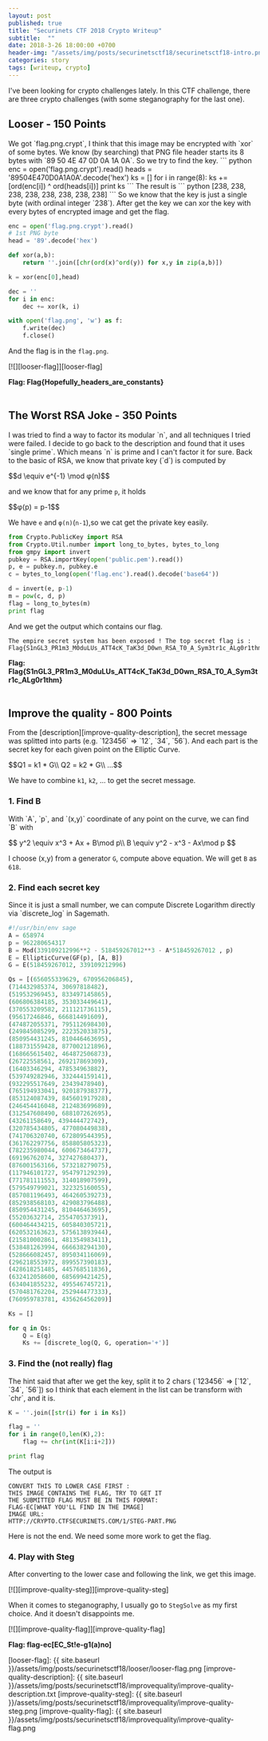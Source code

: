 ```yaml
---
layout: post
published: true
title: "Securinets CTF 2018 Crypto Writeup"
subtitle:  ""
date: 2018-3-26 18:00:00 +0700
header-img: "/assets/img/posts/securinetsctf18/securinetsctf18-intro.png"
categories: story
tags: [writeup, crypto]
---
```


I've been looking for crypto challenges lately. In this CTF challenge, there are three crypto challenges (with some steganography for the last one).

<h2>Looser - 150 Points</h2>
We got `flag.png.crypt`, I think that this image may be encrypted with `xor` of some bytes. We know (by searching) that PNG file header starts its 8 bytes with `89 50 4E 47 0D 0A 1A 0A`.
So we try to find the key.
``` python
enc = open('flag.png.crypt').read()
heads = '89504E470D0A1A0A'.decode('hex')
ks = []
for i in range(8):
    ks += [ord(enc[i]) ^ ord(heads[i])]
print ks
```
The result is 
``` python
[238, 238, 238, 238, 238, 238, 238, 238]
```
So we know that the key is just a single byte (with ordinal integer `238`). After get the key we can xor the key with every bytes of encrypted image and get the flag.

``` python
enc = open('flag.png.crypt').read()
# 1st PNG byte
head = '89'.decode('hex')

def xor(a,b):
    return ''.join([chr(ord(x)^ord(y)) for x,y in zip(a,b)])

k = xor(enc[0],head)

dec = ''
for i in enc:
    dec += xor(k, i)

with open('flag.png', 'w') as f:
    f.write(dec)
    f.close()
```
And the flag is in the `flag.png`.

[![][looser-flag]][looser-flag]

<strong>Flag: Flag{Hopefully_headers_are_constants} </strong>
<br>
<br>
<h2> The Worst RSA Joke - 350 Points </h2>
I was tried to find a way to factor its modular `n`, and all techniques I tried were failed. I decide to go back to the description and found that it uses `single prime`. Which means `n` is prime and I can't factor it for sure. Back to the basic of RSA, we know that private key (`d`) is computed by 

<p>$$d \equiv e^{-1} \mod φ(n)$$</p>

and we know that for any prime `p`, it holds

<p>$$φ(p) = p-1$$</p>

We have `e` and `φ(n)`(`n-1`),so we cat get the private key easily.

``` python
from Crypto.PublicKey import RSA
from Crypto.Util.number import long_to_bytes, bytes_to_long
from gmpy import invert
pubkey = RSA.importKey(open('public.pem').read())
p, e = pubkey.n, pubkey.e
c = bytes_to_long(open('flag.enc').read().decode('base64'))

d = invert(e, p-1)
m = pow(c, d, p)
flag = long_to_bytes(m)
print flag
```

And we get the output which contains our flag.
```
The empire secret system has been exposed ! The top secret flag is : Flag{S1nGL3_PR1m3_M0duLUs_ATT4cK_TaK3d_D0wn_RSA_T0_A_Sym3tr1c_ALg0r1thm}
```
<strong>Flag: Flag{S1nGL3_PR1m3_M0duLUs_ATT4cK_TaK3d_D0wn_RSA_T0_A_Sym3tr1c_ALg0r1thm}</strong>
<br>
<br>
<h2>Improve the quality - 800 Points</h2>
From the [description][improve-quality-description], the secret message was splitted into parts (e.g. `123456` => `12`, `34`, `56`). And each part is the secret key for each given point on the Elliptic Curve.


<p>$$Q1 = k1 * G\\
Q2 = k2 * G\\
...$$</p>

We have to combine `k1`, `k2`, ... to get the secret message.

<h3> 1. Find B </h3>
With `A`, `p`, and `(x,y)` coordinate of any point on the curve, we can find `B` with

<p>$$ y^2 \equiv x^3 + Ax + B\mod p\\
B \equiv y^2 - x^3 - Ax\mod p $$</p>

I choose (x,y) from a generator `G`, compute above equation. We will get `B` as `618`.

<h3> 2. Find each secret key </h3>
Since it is just a small number, we can compute Discrete Logarithm directly via `discrete_log` in Sagemath.

``` python
#!/usr/bin/env sage 
A = 658974
p = 962280654317
B = Mod(339109212996**2 - 518459267012**3 - A*518459267012 , p)
E = EllipticCurve(GF(p), [A, B])
G = E(518459267012, 339109212996)

Qs = [(656055339629, 670956206845), 
(714432985374, 30697818482), 
(519532969453, 833497145865), 
(606806384185, 353033449641), 
(370553209582, 211121736115), 
(95617246846, 666814491609), 
(474872055371, 795112698430), 
(249845085299, 222352033875), 
(850954431245, 810446463695), 
(188731559428, 877002121896), 
(168665615402, 464872506873), 
(26722558561, 269217869309), 
(16403346294, 478534963882), 
(539749282946, 332444159141), 
(932295517649, 23439478940), 
(765194933041, 920187938377), 
(853124087439, 845601917928), 
(246454416048, 212483699689), 
(312547608490, 688107262695), 
(43261158649, 439444472742), 
(320785434805, 477080449838), 
(741706320740, 672809544395), 
(361762297756, 858805805323), 
(782235980044, 600673464737), 
(69196762074, 327427680437), 
(876001563166, 573218279075), 
(117946101727, 954797129239), 
(771781111553, 314018907599), 
(579549799021, 322325160055), 
(857081196493, 464260539273), 
(852938568103, 429083796488), 
(850954431245, 810446463695), 
(55203632714, 255470537391), 
(600464434215, 605840305721), 
(620532163623, 575613893944), 
(215810002861, 481354983411), 
(538481263994, 666638294130), 
(528666082457, 895034116069), 
(296218553972, 899557390183), 
(428618251485, 445768511836), 
(632412058600, 685699421425), 
(634041855232, 495546745721), 
(570481762204, 252944477333), 
(760959783781, 435626456209)]

Ks = []

for q in Qs:
    Q = E(q)
    Ks += [discrete_log(Q, G, operation='+')]

```

<h3> 3. Find the (not really) flag </h3>
The hint said that after we get the key, split it to 2 chars (`123456` => [`12`, `34`, `56`]) so I think that each element in the list can be transform with `chr`, and it is.

``` python
K = ''.join([str(i) for i in Ks])

flag = ''
for i in range(0,len(K),2):
    flag += chr(int(K[i:i+2]))

print flag
```
The output is
```
CONVERT THIS TO LOWER CASE FIRST :
THIS IMAGE CONTAINS THE FLAG, TRY TO GET IT
THE SUBMITTED FLAG MUST BE IN THIS FORMAT:
FLAG-EC[WHAT YOU'LL FIND IN THE IMAGE]
IMAGE URL:
HTTP://CRYPTO.CTFSECURINETS.COM/1/STEG-PART.PNG
```
Here is not the end. We need some more work to get the flag.

<h3> 4. Play with Steg </h3>
After converting to the lower case and following the link, we get this image.

[![][improve-quality-steg]][improve-quality-steg]

When it comes to steganography, I usually go to `StegSolve` as my first choice. And it doesn't disappoints me.

[![][improve-quality-flag]][improve-quality-flag]

<strong>Flag: flag-ec[EC_St!e-g1(a)no] </strong>

<!-- FB Comment -->
<div class="fb-comments" data-href="https://chrsow.github.io{{ page.url }}" data-colorscheme="dark" data-num-posts="4" data-width="100%"></div>

[looser-flag]: {{ site.baseurl }}/assets/img/posts/securinetsctf18/looser/looser-flag.png
[improve-quality-description]: {{ site.baseurl }}/assets/img/posts/securinetsctf18/improvequality/improve-quality-description.txt
[improve-quality-steg]: {{ site.baseurl }}/assets/img/posts/securinetsctf18/improvequality/improve-quality-steg.png
[improve-quality-flag]: {{ site.baseurl }}/assets/img/posts/securinetsctf18/improvequality/improve-quality-flag.png